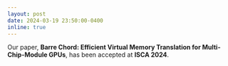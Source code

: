 ```yaml
---
layout: post
date: 2024-03-19 23:50:00-0400
inline: true
---
```


Our paper, <strong>Barre Chord: Efficient Virtual Memory Translation for Multi-Chip-Module GPUs</strong>, has been accepted at <strong>ISCA 2024</strong>.